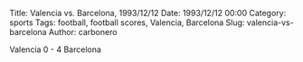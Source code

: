 Title: Valencia vs. Barcelona, 1993/12/12
Date: 1993/12/12 00:00
Category: sports
Tags: football, football scores, Valencia, Barcelona
Slug: valencia-vs-barcelona
Author: carbonero


Valencia 0 - 4 Barcelona
